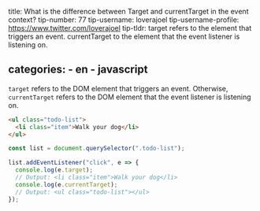 

title: What is the difference between Target and currentTarget in the event context?
tip-number: 77
tip-username: loverajoel
tip-username-profile: https://www.twitter.com/loverajoel
tip-tldr: target refers to the element that triggers an event. currentTarget to the element that the event listener is listening on.

categories:
    - en
    - javascript
---
`target` refers to the DOM element that triggers an event. Otherwise, `currentTarget` refers to the DOM element that the event listener is listening on.

```html
<ul class="todo-list">
  <li class="item">Walk your dog</li>
</ul>
```

```js
const list = document.querySelector(".todo-list");

list.addEventListener("click", e => {
  console.log(e.target);
  // Output: <li class="item">Walk your dog</li>
  console.log(e.currentTarget);
  // Output: <ul class="todo-list"></ul>
});
```
